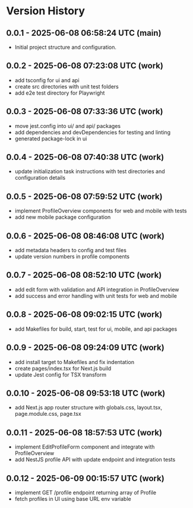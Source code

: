 # Version History

## 0.0.1 - 2025-06-08 06:58:24 UTC (main)
- Initial project structure and configuration.

## 0.0.2 - 2025-06-08 07:23:08 UTC (work)
- add tsconfig for ui and api
- create src directories with unit test folders
- add e2e test directory for Playwright

## 0.0.3 - 2025-06-08 07:33:36 UTC (work)
- move jest.config into ui/ and api/ packages
- add dependencies and devDependencies for testing and linting
- generated package-lock in ui

## 0.0.4 - 2025-06-08 07:40:38 UTC (work)
- update initialization task instructions with test directories and configuration details

## 0.0.5 - 2025-06-08 07:59:52 UTC (work)
- implement ProfileOverview components for web and mobile with tests
- add new mobile package configuration

## 0.0.6 - 2025-06-08 08:46:08 UTC (work)
- add metadata headers to config and test files
- update version numbers in profile components

## 0.0.7 - 2025-06-08 08:52:10 UTC (work)
- add edit form with validation and API integration in ProfileOverview
- add success and error handling with unit tests for web and mobile

## 0.0.8 - 2025-06-08 09:02:15 UTC (work)
- add Makefiles for build, start, test for ui, mobile, and api packages

## 0.0.9 - 2025-06-08 09:24:09 UTC (work)
- add install target to Makefiles and fix indentation
- create pages/index.tsx for Next.js build
- update Jest config for TSX transform

## 0.0.10 - 2025-06-08 09:53:18 UTC (work)
- add Next.js app router structure with globals.css, layout.tsx, page.module.css, page.tsx

## 0.0.11 - 2025-06-08 18:57:53 UTC (work)
- implement EditProfileForm component and integrate with ProfileOverview
- add NestJS profile API with update endpoint and integration tests

## 0.0.12 - 2025-06-09 00:15:57 UTC (work)
- implement GET /profile endpoint returning array of Profile
- fetch profiles in UI using base URL env variable
